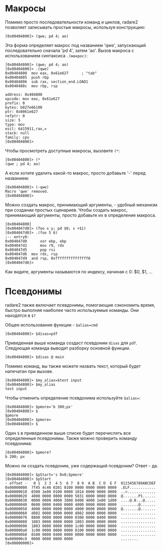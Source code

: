 # Макросы

Помимо просто последовательности команд и циклов, radare2 позволяет записывать простые макросы, используя конструкцию:
```
[0x00404800]> (qwe; pd 4; ao)
```

Эта форма определяет макрос под названием 'qwe', запускающий последовательно сначала 'pd 4', затем 'ao'.
Вызов макроса с использованием синтаксиса `.(макрос)`:

```
[0x00404800]> (qwe; pd 4; ao)
[0x00404800]> .(qwe)
0x00404800  mov eax, 0x61e627      ; "tab"
0x00404805  push rbp
0x00404806  sub rax, section_end.LOAD1
0x0040480c  mov rbp, rsp

address: 0x404800
opcode: mov eax, 0x61e627
prefix: 0
bytes: b827e66100
ptr: 0x0061e627
refptr: 0
size: 5
type: mov
esil: 6415911,rax,=
stack: null
family: cpu
[0x00404800]>
```

Чтобы просмотреть доступные макросы, вызовите `(*`:
```
[0x00404800]> (*
(qwe ; pd 4; ao)
```

А если хотите удалить какой-то макрос, просто добавьте '-' перед названием:
```
[0x00404800]> (-qwe)
Macro 'qwe' removed.
[0x00404800]>
```

Можно создать макрос, принимающий аргументы, - удобный механизм при создании простых сценариев. Чтобы создать макрос, принимающий аргументы, просто добавьте их в определение макроса.

```
[0x00404800]
[0x004047d0]> (foo x y; pd $0; s +$1)
[0x004047d0]> .(foo 5 6)
;-- entry0:
0x004047d0      xor ebp, ebp
0x004047d2      mov r9, rdx
0x004047d5      pop rsi
0x004047d6	mov rdx, rsp
0x004047d9	and rsp, 0xfffffffffffffff0
[0x004047d6]>
```
Как видите, аргументы называются по индексу, начиная с 0: $0, $1, ...

# Псевдонимы

radare2 также включает псевдонимы, помогающие сэкономить время, быстро выполняя наиболее часто используемые команды. Они находятся в `$?`

Общее использование функции - `$alias=cmd`

```
[0x00404800]> $disas=pdf
```

Приведенная выше команда создаст псевдоним `disas` для `pdf`. Следующая команда выводит разборку основной функции.

```
[0x00404800]> $disas @ main
```

Помимо команд, вы также можете назвать текст, который будет напечатан при вызове.

```
[0x00404800]> $my_alias=$test input
[0x00404800]> $my_alias
test input
```

Чтобы отменить определение псевдонима используйте `$alias=`:
```
[0x00404800]> $pmore='b 300;px'
[0x00404800]> $
$pmore
[0x00404800]> $pmore=
[0x00404800]> $

```

Один `$` в приведенном выше списке будет перечислять все определенные псевдонимы. Также можно проверить команду псевдонима:
```
[0x00404800]> $pmore?
b 200; px
```

Можно ли создать псевдоним, уже содержащий псевдоним? Ответ - да.
```
[0x00404800]> $pStart='s 0x0;$pmore'
[0x00404800]> $pStart
- offset -   0 1  2 3  4 5  6 7  8 9  A B  C D  E F  0123456789ABCDEF
0x00000000  7f45 4c46 0201 0100 0000 0000 0000 0000  .ELF............
0x00000010  0300 3e00 0100 0000 1014 0000 0000 0000  ..>.............
0x00000020  4000 0000 0000 0000 5031 0000 0000 0000  @.......P1......
0x00000030  0000 0000 4000 3800 0d00 4000 1e00 1d00  ....@.8...@.....
0x00000040  0600 0000 0400 0000 4000 0000 0000 0000  ........@.......
0x00000050  4000 0000 0000 0000 4000 0000 0000 0000  @.......@.......
0x00000060  d802 0000 0000 0000 d802 0000 0000 0000  ................
0x00000070  0800 0000 0000 0000 0300 0000 0400 0000  ................
0x00000080  1803 0000 0000 0000 1803 0000 0000 0000  ................
0x00000090  1803 0000 0000 0000 1c00 0000 0000 0000  ................
0x000000a0  1c00 0000 0000 0000 0100 0000 0000 0000  ................
0x000000b0  0100 0000 0400 0000 0000 0000 0000 0000  ................
0x000000c0  0000 0000 0000 0000                      ........
[0x00000000]>
```
